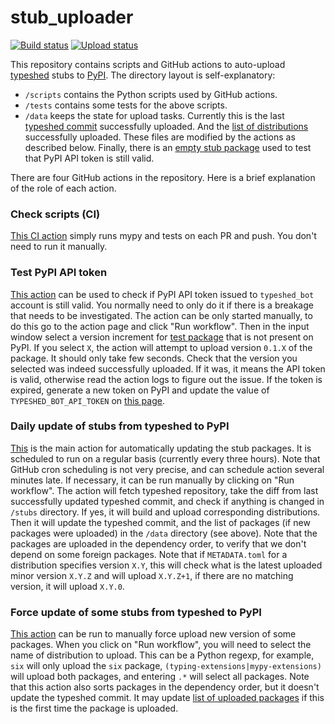 # stub_uploader

[![Build status](https://github.com/typeshed-internal/stub_uploader/workflows/Check%20scripts/badge.svg)](https://github.com/typeshed-internal/stub_uploader/actions?query=workflow%3A%22Check+scripts%22)
[![Upload status](https://github.com/typeshed-internal/stub_uploader/workflows/Daily%20update%20of%20stubs%20from%20typeshed%20to%20PyPI/badge.svg)](https://github.com/typeshed-internal/stub_uploader/actions?query=workflow%3A%22Daily+update+of+stubs+from+typeshed+to+PyPI%22)

This repository contains scripts and GitHub actions to auto-upload
[typeshed](https://github.com/python/typeshed) stubs to [PyPI](https://pypi.org/).
The directory layout is self-explanatory:
* `/scripts` contains the Python scripts used by GitHub actions.
* `/tests` contains some tests for the above scripts.
* `/data` keeps the state for upload tasks. Currently this is the last
  [typeshed commit](https://github.com/typeshed-internal/stub_uploader/blob/main/data/last_typeshed_commit.sha1)
  successfully uploaded. And the [list of distributions](https://github.com/typeshed-internal/stub_uploader/blob/main/data/uploaded_packages.txt)
  successfully uploaded. These files are modified by the actions as described below. Finally, there is an
  [empty stub package](https://github.com/typeshed-internal/stub_uploader/tree/main/data/empty_package)
  used to test that PyPI API token is still valid.

There are four GitHub actions in the repository. Here is a brief explanation
of the role of each action.

### Check scripts (CI)

[This CI action](https://github.com/typeshed-internal/stub_uploader/actions?query=workflow%3A%22Check+scripts%22)
simply runs mypy and tests on each PR and push. You don't need to run it manually.

### Test PyPI API token

[This action](https://github.com/typeshed-internal/stub_uploader/actions?query=workflow%3A%22Test+PyPI+API+token%22)
can be used to check if PyPI API token issued to `typeshed_bot` account is still valid.
You normally need to only do it if there is a breakage that needs to be investigated.
The action can be only started manually, to do this go to the action page and click "Run workflow".
Then in the input window select a version increment for [test package](https://pypi.org/project/types-tsbot-empty/#history)
that is not present on PyPI. If you select `X`, the action will attempt to upload version
`0.1.X` of the package. It should only take few seconds. Check that the version you selected was
indeed successfully uploaded. If it was, it means the API token is valid, otherwise read the action
logs to figure out the issue. If the token is expired, generate a new token on PyPI and update the value of
`TYPESHED_BOT_API_TOKEN` on [this page](https://github.com/typeshed-internal/stub_uploader/settings/secrets/actions).

### Daily update of stubs from typeshed to PyPI

[This](https://github.com/typeshed-internal/stub_uploader/actions?query=workflow%3A%22Daily+update+of+stubs+from+typeshed+to+PyPI%22)
is the main action for automatically updating the stub packages. It is scheduled to run on a regular
basis (currently every three hours). Note that GitHub cron scheduling is not very precise, and can schedule
action several minutes late. If necessary, it can be run manually by clicking on "Run workflow".
The action will fetch typeshed repository, take the diff from last successfully updated typeshed commit,
and check if anything is changed in `/stubs` directory. If yes, it will build and upload corresponding
distributions. Then it will update the typeshed commit, and the list of packages (if new packages were uploaded)
in the `/data` directory (see above). Note that the packages are uploaded in the dependency order,
to verify that we don't depend on some foreign packages. Note that if `METADATA.toml` for a distribution
specifies version `X.Y`, this will check what is the latest uploaded minor version `X.Y.Z` and will upload
`X.Y.Z+1`, if there are no matching version, it will upload `X.Y.0`.

### Force update of some stubs from typeshed to PyPI

[This action](https://github.com/typeshed-internal/stub_uploader/actions?query=workflow%3A%22Force+update+of+some+stubs+from+typeshed+to+PyPI%22)
can be run to manually force upload new version of some packages. When you click on "Run workflow",
you will need to select the name of distribution to upload. This can be a Python regexp, for example,
`six` will only upload the `six` package, `(typing-extensions|mypy-extensions)` will upload both packages,
and entering `.*` will select all packages. Note that this action also sorts packages in the dependency order,
but it doesn't update the typeshed commit. It may update
[list of uploaded packages](https://github.com/typeshed-internal/stub_uploader/blob/main/data/uploaded_packages.txt)
if this is the first time the package is uploaded.
